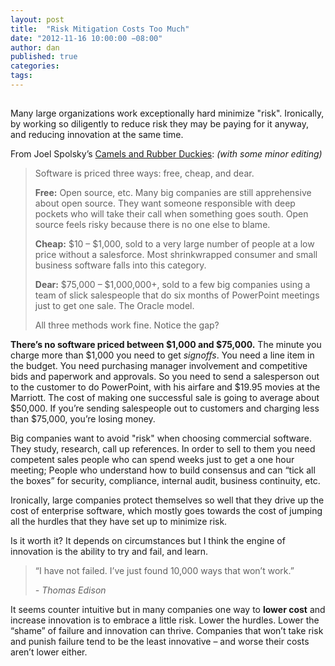 ```yaml
---
layout: post
title:  "Risk Mitigation Costs Too Much"
date: "2012-11-16 10:00:00 −08:00"
author: dan
published: true
categories:
tags:
---
```


<img class="lazy img-rounded img-responsive" src="data:image/gif;base64,R0lGODlhAQABAIABAP///wAAACwAAAAAAQABAAACAkQBADs=" alt="Thomas Edison" data-src="/assets/img/edison.jpg">

Many large organizations work exceptionally hard minimize "risk".   Ironically, by working so diligently to reduce risk they may be paying for it anyway, and reducing innovation at the same time.
<!-- more -->
From Joel Spolsky’s [Camels and Rubber Duckies](http://www.joelonsoftware.com/articles/CamelsandRubberDuckies.html): _(with some minor editing)_

> Software is priced three ways: free, cheap, and dear. 
> 
> **Free:** Open source, etc. Many big companies are still 
> apprehensive about open source.  They want someone responsible 
> with deep pockets who will take their call when something goes 
> south. Open source feels risky because there is no one else to 
> blame. 
> 
> **Cheap:** $10 – $1,000, sold to a very large number of 
> people at a low price without a salesforce. Most shrinkwrapped 
> consumer and small business software falls into this category. 
> 
> **Dear:** $75,000 – $1,000,000+, sold to a few big companies 
> using a team of slick salespeople that do six months of PowerPoint 
> meetings just to get one sale. The Oracle model. 
> 
> All three methods work fine.  Notice the gap? 

**There’s no software priced between $1,000 and $75,000.** The minute you charge more than $1,000 you need to get _signoffs_. You need a line item in the budget. You need purchasing manager involvement and competitive bids and paperwork and approvals. So you need to send a salesperson out to the customer to do PowerPoint, with his airfare and $19.95 movies at the Marriott. The cost of making one successful sale is going to average about $50,000. If you’re sending salespeople out to customers and charging less than $75,000, you’re losing money.

Big companies want to avoid "risk" when choosing commercial software.  They study, research, call up references.  In order to sell to them you need competent sales people who can spend weeks just to get a one hour meeting; People who understand how to build consensus and can “tick all the boxes” for security, compliance, internal audit, business continuity, etc.

Ironically, large companies protect themselves so well that they  drive up the cost of enterprise software, which mostly goes towards the cost of jumping all the hurdles that they have set up to minimize risk.

Is it worth it?  It depends on circumstances but I think the engine of innovation is the ability to try and fail, and learn.

> “I have not failed. I’ve just found 10,000 ways that won’t work.” 
> 
>  _- Thomas Edison_

It seems counter intuitive but in many companies one way to **lower cost** and increase innovation is to embrace a little risk.  Lower the hurdles. Lower the “shame” of failure and innovation can thrive.  Companies that won’t take risk and punish failure tend to be the least innovative – and worse their costs aren’t lower either.
